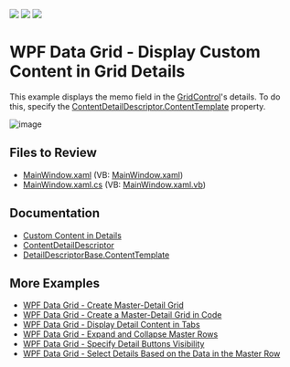 <!-- default badges list -->
![](https://img.shields.io/endpoint?url=https://codecentral.devexpress.com/api/v1/VersionRange/128649261/22.2.2%2B)
[![](https://img.shields.io/badge/Open_in_DevExpress_Support_Center-FF7200?style=flat-square&logo=DevExpress&logoColor=white)](https://supportcenter.devexpress.com/ticket/details/T237942)
[![](https://img.shields.io/badge/📖_How_to_use_DevExpress_Examples-e9f6fc?style=flat-square)](https://docs.devexpress.com/GeneralInformation/403183)
<!-- default badges end -->

# WPF Data Grid - Display Custom Content in Grid Details

This example displays the memo field in the [GridControl](https://docs.devexpress.com/WPF/DevExpress.Xpf.Grid.GridControl)'s details. To do this, specify the [ContentDetailDescriptor.ContentTemplate](https://docs.devexpress.com/WPF/DevExpress.Xpf.Grid.DetailDescriptorBase.ContentTemplate) property.

![image](https://user-images.githubusercontent.com/65009440/208417796-78208739-a01e-4817-ae33-cb450d86a7af.png)

## Files to Review

* [MainWindow.xaml](./CS/WpfApplication18/MainWindow.xaml) (VB: [MainWindow.xaml](./VB/WpfApplication18/MainWindow.xaml))
* [MainWindow.xaml.cs](./CS/WpfApplication18/MainWindow.xaml.cs) (VB: [MainWindow.xaml.vb](./VB/WpfApplication18/MainWindow.xaml.vb))

## Documentation

* [Custom Content in Details](https://docs.devexpress.com/WPF/119852/controls-and-libraries/data-grid/master-detail/custom-content-in-details)
* [ContentDetailDescriptor](https://docs.devexpress.com/WPF/DevExpress.Xpf.Grid.ContentDetailDescriptor)
* [DetailDescriptorBase.ContentTemplate](https://docs.devexpress.com/WPF/DevExpress.Xpf.Grid.DetailDescriptorBase.ContentTemplate)

## More Examples

* [WPF Data Grid - Create Master-Detail Grid](https://github.com/DevExpress-Examples/wpf-data-grid-create-master-detail-grid)
* [WPF Data Grid - Create a Master-Detail Grid in Code](https://github.com/DevExpress-Examples/wpf-data-grid-create-master-detail-grid-in-code)
* [WPF Data Grid - Display Detail Content in Tabs](https://github.com/DevExpress-Examples/wpf-data-grid-display-detail-content-in-tabs)
* [WPF Data Grid - Expand and Collapse Master Rows](https://github.com/DevExpress-Examples/expanding-and-collapsing-master-rows-e4044)
* [WPF Data Grid - Specify Detail Buttons Visibility](https://github.com/DevExpress-Examples/detail-buttons-visibility-e4050)
* [WPF Data Grid - Select Details Based on the Data in the Master Row](https://github.com/DevExpress-Examples/how-to-use-different-details-depending-on-data-in-gridcontrols-master-row-t590724)
